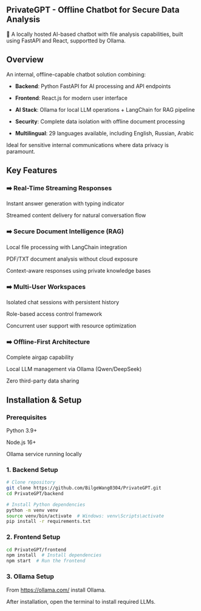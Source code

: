 ## PrivateGPT - Offline Chatbot for Secure Data Analysis

🚀 A locally hosted AI-based chatbot with file analysis capabilities, built using FastAPI and React, supportted by Ollama.


## Overview

An internal, offline-capable chatbot solution combining:

- **Backend**: Python FastAPI for AI processing and API endpoints

- **Frontend**: React.js for modern user interface

- **AI Stack**: Ollama for local LLM operations + LangChain for RAG pipeline

- **Security**: Complete data isolation with offline document processing

- **Multilingual**: 29 languages available, including English, Russian, Arabic

Ideal for sensitive internal communications where data privacy is paramount.

## Key Features

### ➡️ Real-Time Streaming Responses

Instant answer generation with typing indicator

Streamed content delivery for natural conversation flow

### ➡️ Secure Document Intelligence (RAG)

Local file processing with LangChain integration

PDF/TXT document analysis without cloud exposure

Context-aware responses using private knowledge bases

### ➡️ Multi-User Workspaces

Isolated chat sessions with persistent history

Role-based access control framework

Concurrent user support with resource optimization

### ➡️ Offline-First Architecture

Complete airgap capability

Local LLM management via Ollama (Qwen/DeepSeek)

Zero third-party data sharing

## Installation & Setup

### Prerequisites

Python 3.9+

Node.js 16+

Ollama service running locally

### 1. Backend Setup
```bash
# Clone repository
git clone https://github.com/BilgeWang0304/PrivateGPT.git
cd PrivateGPT/backend

# Install Python dependencies
python -m venv venv
source venv/bin/activate  # Windows: venv\Scripts\activate
pip install -r requirements.txt
```

### 2. Frontend Setup

```bash
cd PrivateGPT/frontend
npm install  # Install dependencies
npm start  # Run the frontend
```

### 3. Ollama Setup

From https://ollama.com/ install Ollama.

After installation, open the terminal to install required LLMs.

